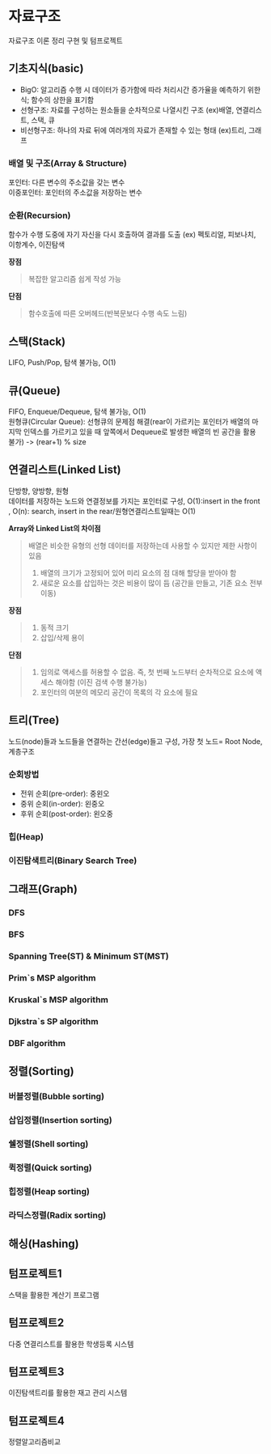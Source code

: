 # 자료구조
자료구조 이론 정리 구현 및 텀프로젝트
## 기초지식(basic)
- BigO: 알고리즘 수행 시 데이터가 증가함에 따라 처리시간 증가율을 예측하기 위한 식; 함수의 상한을 표기함
- 선형구조: 자료를 구성하는 원소들을 순차적으로 나열시킨 구조 (ex)배열, 연결리스트, 스택, 큐
- 비선형구조: 하나의 자료 뒤에 여러개의 자료가 존재할 수 있는 형태 (ex)트리, 그래프
### 배열 및 구조(Array & Structure)
포인터: 다른 변수의 주소값을 갖는 변수<br>
이중포인터: 포인터의 주소값을 저장하는 변수<br>
### 순환(Recursion)
함수가 수행 도중에 자기 자신을 다시 호출하여 결과를 도출 (ex) 펙토리얼, 피보나치, 이항계수, 이진탐색

**장점**
> 복잡한 알고리즘 쉽게 작성 가능

**단점**
> 함수호출에 따른 오버헤드(반복문보다 수행 속도 느림)
## 스택(Stack)
LIFO, Push/Pop, 탐색 불가능, O(1)

## 큐(Queue)
FIFO, Enqueue/Dequeue, 탐색 불가능, O(1)<br>
원형큐(Circular Queue): 선형큐의 문제점 해결(rear이 가르키는 포인터가 배열의 마지막 인덱스를 가르키고 있을 때 앞쪽에서 Dequeue로 발생한 배열의 빈 공간을 활용 불가) -> (rear+1) % size


## 연결리스트(Linked List)
단방향, 양방향, 원형<br>
데이터를 저장하는 노드와 연결정보를 가지는 포인터로 구성, O(1):insert in the front , O(n): search, insert in the rear/원형연결리스트일때는 O(1)

**Array와 Linked List의 차이점**
> 배열은 비슷한 유형의 선형 데이터를 저장하는데 사용할 수 있지만 제한 사항이 있음
> 1) 배열의 크기가 고정되어 있어 미리 요소의 점 대해 할당을 받아야 함
> 2) 새로운 요소를 삽입하는 것은 비용이 많이 듬 (공간을 만들고, 기존 요소 전부 이동)

**장점**
> 1) 동적 크기
> 2) 삽입/삭제 용이

**단점**
> 1) 임의로 액세스를 허용할 수 없음. 즉, 첫 번째 노드부터 순차적으로 요소에 액세스 해야함 (이진 검색 수행 불가능)
> 2) 포인터의 여분의 메모리 공간이 목록의 각 요소에 필요
## 트리(Tree)
노드(node)들과 노드들을 연결하는 간선(edge)들고 구성, 가장 첫 노드= Root Node, 계층구조

### 순회방법
- 전위 순회(pre-order): 중왼오
- 중위 순회(in-order): 왼중오
- 후위 순회(post-order): 왼오중

### 힙(Heap)
### 이진탐색트리(Binary Search Tree)

## 그래프(Graph)
### DFS
### BFS
### Spanning Tree(ST) & Minimum ST(MST)
### Prim`s MSP algorithm
### Kruskal`s MSP algorithm
### Djkstra`s SP algorithm
### DBF algorithm
## 정렬(Sorting)

### 버블정렬(Bubble sorting)
### 삽입정렬(Insertion sorting)
### 쉘정렬(Shell sorting)
### 퀵정렬(Quick sorting)
### 힙정렬(Heap sorting)
### 라딕스정렬(Radix sorting)
## 해싱(Hashing)


## 텀프로젝트1
스택을 활용한 계산기 프로그램

## 텀프로젝트2
다중 연결리스트를 활용한 학생등록 시스템

## 텀프로젝트3
이진탐색트리를 활용한 재고 관리 시스템

## 텀프로젝트4
정렬알고리즘비교